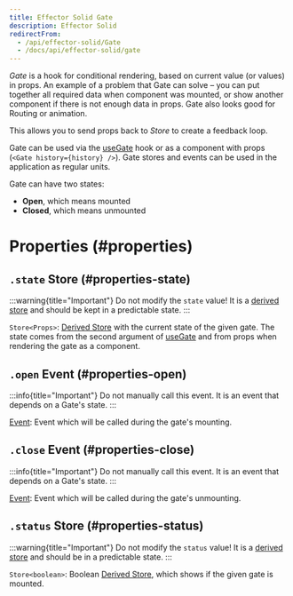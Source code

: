 ```yaml
---
title: Effector Solid Gate
description: Effector Solid
redirectFrom:
  - /api/effector-solid/Gate
  - /docs/api/effector-solid/gate
---
```


_Gate_ is a hook for conditional rendering, based on current value (or values) in props.
An example of a problem that Gate can solve – you can put together all required data when component was mounted, or show another component if there is not enough data in props.
Gate also looks good for Routing or animation.

This allows you to send props back to _Store_ to create a feedback loop.

Gate can be used via the [useGate](/en/api/effector-solid/useGate) hook or as a component with props (`<Gate history={history} />`).
Gate stores and events can be used in the application as regular units.

Gate can have two states:

- **Open**, which means mounted
- **Closed**, which means unmounted

# Properties (#properties)

## `.state` Store (#properties-state)

:::warning{title="Important"}
Do not modify the `state` value! It is a [derived store](/en/api/effector/Store#readonly) and should be kept in a predictable state.
:::

`Store<Props>`: [Derived Store](/en/api/effector/Store#readonly) with the current state of the given gate. The state comes from the second argument of [useGate](/en/api/effector-solid/useGate) and from props when rendering the gate as a component.

## `.open` Event (#properties-open)

:::info{title="Important"}
Do not manually call this event. It is an event that depends on a Gate's state.
:::

[Event<Props>](/en/api/effector/Event): Event which will be called during the gate's mounting.

## `.close` Event (#properties-close)

:::info{title="Important"}
Do not manually call this event. It is an event that depends on a Gate's state.
:::

[Event<Props>](/en/api/effector/Event): Event which will be called during the gate's unmounting.

## `.status` Store (#properties-status)

:::warning{title="Important"}
Do not modify the `status` value! It is a [derived store](/en/api/effector/Store#readonly) and should be in a predictable state.
:::

`Store<boolean>`: Boolean [Derived Store](/en/api/effector/Store#readonly), which shows if the given gate is mounted.
